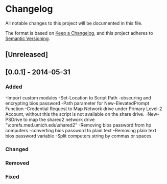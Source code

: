 # Changelog
All notable changes to this project will be documented in this file.

The format is based on [Keep a Changelog](https://keepachangelog.com/en/1.0.0/),
and this project adheres to [Semantic Versioning](https://semver.org/spec/v2.0.0.html).

## [Unreleased]

## [0.0.1] - 2014-05-31

### Added
-Import custom modules
-Set-Location to Script Path
-obscuring and encrypting bios password
-Path parameter for New-ElevatedPrompt Function
-Credential Request to Map Network drive under Primary Level-2 Account, without this the script is not available on the share drive.
-New-PSDrive to map the shared2 network drive "\\corefs.med.umich.edu\shared2"
-Removing bios password from hp computers
-converting bios password to plain text
-Removing plain text bios password variable
-Split computers string by commas or spaces

### Changed

### Removed

### Fixed